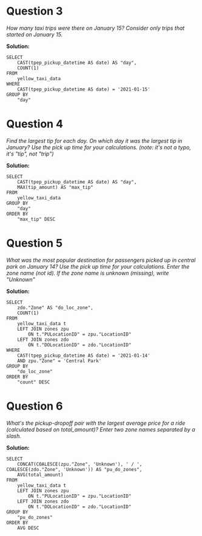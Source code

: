 # Question 3

_How many taxi trips were there on January 15? Consider only trips that started on January 15._

**Solution:**

```
SELECT
	CAST(tpep_pickup_datetime AS date) AS "day",
	COUNT(1)
FROM
	yellow_taxi_data
WHERE
	CAST(tpep_pickup_datetime AS date) = '2021-01-15'
GROUP BY
	"day"
```

# Question 4

_Find the largest tip for each day. On which day it was the largest tip in January? Use the pick up time for your calculations. (note: it's not a typo, it's "tip", not "trip")_

**Solution:**

```
SELECT
	CAST(tpep_pickup_datetime AS date) AS "day",
	MAX(tip_amount) AS "max_tip"
FROM
	yellow_taxi_data
GROUP BY
	"day"
ORDER BY
	"max_tip" DESC
```

# Question 5

_What was the most popular destination for passengers picked up in central park on January 14? Use the pick up time for your calculations. Enter the zone name (not id). If the zone name is unknown (missing), write "Unknown"_

**Solution:**

```
SELECT
	zdo."Zone" AS "do_loc_zone",
	COUNT(1)
FROM
	yellow_taxi_data t
	LEFT JOIN zones zpu
		ON t."PULocationID" = zpu."LocationID"
	LEFT JOIN zones zdo
		ON t."DOLocationID" = zdo."LocationID"
WHERE
	CAST(tpep_pickup_datetime AS date) = '2021-01-14'
	AND zpu."Zone" = 'Central Park'
GROUP BY
	"do_loc_zone"
ORDER BY
	"count" DESC
```

# Question 6

_What's the pickup-dropoff pair with the largest average price for a ride (calculated based on total_amount)? Enter two zone names separated by a slash._

**Solution:**

```
SELECT
	CONCAT(COALESCE(zpu."Zone", 'Unknown'), ' / ', COALESCE(zdo."Zone", 'Unknown')) AS "pu_do_zones",
	AVG(total_amount)
FROM
	yellow_taxi_data t
	LEFT JOIN zones zpu
		ON t."PULocationID" = zpu."LocationID"
	LEFT JOIN zones zdo
		ON t."DOLocationID" = zdo."LocationID"
GROUP BY
	"pu_do_zones"
ORDER BY
	AVG DESC
```
